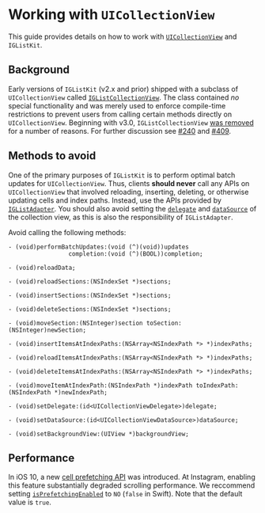 # Working with `UICollectionView`

This guide provides details on how to work with [`UICollectionView`](https://developer.apple.com/reference/uikit/uicollectionview) and `IGListKit`.

## Background

Early versions of `IGListKit` (v2.x and prior) shipped with a subclass of `UICollectionView` called [`IGListCollectionView`](https://github.com/Instagram/IGListKit/blob/2.1.0/Source/IGListCollectionView.h). The class contained *no* special functionality and was merely used to enforce compile-time restrictions to prevent users from calling certain methods directly on `UICollectionView`. Beginning with v3.0, `IGListCollectionView` [was removed](https://github.com/Instagram/IGListKit/commit/2284ce389708f62d99f48ff2ec15644f1ec59537) for a number of reasons. 
For further discussion see [#240](https://github.com/Instagram/IGListKit/issues/240) and [#409](https://github.com/Instagram/IGListKit/issues/409).

## Methods to avoid

One of the primary purposes of `IGListKit` is to perform optimal batch updates for `UICollectionView`. Thus, clients **should never** call any APIs on `UICollectionView` that involved reloading, inserting, deleting, or otherwise updating cells and index paths. Instead, use the APIs provided by [`IGListAdapter`](https://instagram.github.io/IGListKit/Classes/IGListAdapter.html). You should also avoid setting the [`delegate`](https://developer.apple.com/reference/uikit/uicollectionview/1618033-delegate) and [`dataSource`](https://developer.apple.com/reference/uikit/uicollectionview/1618091-datasource) of the collection view, as this is also the responsibility of `IGListAdapter`.

Avoid calling the following methods:

```objc
- (void)performBatchUpdates:(void (^)(void))updates
                 completion:(void (^)(BOOL))completion;

- (void)reloadData;

- (void)reloadSections:(NSIndexSet *)sections;

- (void)insertSections:(NSIndexSet *)sections;

- (void)deleteSections:(NSIndexSet *)sections;

- (void)moveSection:(NSInteger)section toSection:(NSInteger)newSection;

- (void)insertItemsAtIndexPaths:(NSArray<NSIndexPath *> *)indexPaths;

- (void)reloadItemsAtIndexPaths:(NSArray<NSIndexPath *> *)indexPaths;

- (void)deleteItemsAtIndexPaths:(NSArray<NSIndexPath *> *)indexPaths;

- (void)moveItemAtIndexPath:(NSIndexPath *)indexPath toIndexPath:(NSIndexPath *)newIndexPath;

- (void)setDelegate:(id<UICollectionViewDelegate>)delegate;

- (void)setDataSource:(id<UICollectionViewDataSource>)dataSource;

- (void)setBackgroundView:(UIView *)backgroundView;
```

## Performance

In iOS 10, a new [cell prefetching API](https://developer.apple.com/reference/uikit/uicollectionviewdatasourceprefetching) was introduced. At Instagram, enabling this feature substantially degraded scrolling performance. We reccommend setting [`isPrefetchingEnabled`](https://developer.apple.com/reference/uikit/uicollectionview/1771771-isprefetchingenabled) to `NO` (`false` in Swift). Note that the default value is `true`.

